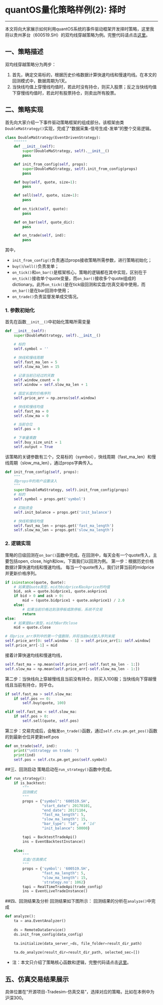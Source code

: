﻿# quantOS量化策略样例(2): 择时

---
本文将向大家展示如何利用quantOS系统的事件驱动框架开发择时策略，这里我将以贵州茅台（600519.SH）的双均线穿越策略为例。完整代码请点击[这里](https://github.com/quantOS-org/JAQS/tree/master/example/eventdriven)。

## 一、策略描述
双均线穿越策略分为两步：
1. 首先，确定交易标的，根据历史价格数据计算快速均线和慢速均线。在本文的回测模式中，数据周期为1天。
2. 当快线均值上穿慢线均值时，若此时没有持仓，则买入股票；反之当快线均值下穿慢线均值时，若此时有股票持仓，则卖出所有股票。

## 二、策略实现
首先向大家介绍一下事件驱动策略框架的组成部分。该框架由类`DoubleMaStrategy()`实现，完成了“数据采集-信号生成-发单”的整个交易逻辑。
```python
class DoubleMaStrategy(EventDrivenStrategy):
    """"""
    def __init__(self):
        super(DoubleMaStrategy, self).__init__()
        pass

    def init_from_config(self, props):
        super(DoubleMaStrategy, self).init_from_config(props)
        pass

    def buy(self, quote, size=1):
        pass

    def sell(self, quote, size=1):
        pass
    
    def on_tick(self, quote):
        pass

    def on_bar(self, quote_dic):
        pass

    def on_trade(self, ind):
        pass
```
其中，

 - `init_from_config()`负责通过props接收策略所需参数，进行策略初始化；
 - `buy()`/`sell()`负责发单；
 - `on_tick()`和`on_bar()`是框架核心，策略的逻辑都在其中实现，区别在于`on_tick()`接收单个quote变量，而`on_bar()`接收多个quote组成的dictionary。此外`on_tick()`是在tick级回测和实盘/仿真交易中使用，而`on_bar()`是在bar回测中使用；
 - `on_trade()`负责监督发单成交情况。

### 1. 参数初始化
首先在函数`__init__()`中初始化策略所需变量
```python
def __init__(self):
    super(DoubleMaStrategy, self).__init__()

    # 标的
    self.symbol = ''

    # 快线和慢线周期
    self.fast_ma_len = 5
    self.slow_ma_len = 15
    
    # 记录当前已经过的天数
    self.window_count = 0
    self.window = self.slow_ma_len + 1

    # 固定长度的价格序列
    self.price_arr = np.zeros(self.window)

    # 快线和慢线均值
    self.fast_ma = 0
    self.slow_ma = 0

    # 当前仓位
    self.pos = 0

    # 下单量乘数
    self.buy_size_unit = 1
    self.output = True
```
该策略的关键参数有三个，交易标的（symbol），快线周期（fast_ma_len）和慢线周期（slow_ma_len），通过props字典传入。
```python
def init_from_config(self, props):
    """
    将props中的用户设置读入
    """
    super(DoubleMaStrategy, self).init_from_config(props)
    # 标的
    self.symbol = props.get('symbol')

    # 初始资金
    self.init_balance = props.get('init_balance')

    # 快线和慢线均值
    self.fast_ma_len = props.get('fast_ma_length')
    self.slow_ma_len = props.get('slow_ma_length')

```
### 2. 逻辑实现
策略的日级回测在`on_bar()`函数中完成。在回测中，每天会有一个quote传入，主要包括open, close, high和low。下面我们以回测为例。
第一步：根据历史价格数据计算快速均线和慢速均线。
每当一个quote传入，我们计算当前的midprice并更新价格序列。
```python
if isinstance(quote, Quote):
    # 如果是Quote类型，mid为bidprice和askprice的均值
    bid, ask = quote.bidprice1, quote.askprice1
    if bid > 0 and ask > 0:
        mid = (quote.bidprice1 + quote.askprice1) / 2.0
    else:
        # 如果当前价格达到涨停板或跌停板，系统不交易
        return
else:
    # 如果是Bar类型，mid为Bar的close
    mid = quote.close

# 将price_arr序列中的第一个值删除，并将当前mid放入序列末尾
self.price_arr[0: self.window - 1] = self.price_arr[1: self.window]
self.price_arr[-1] = mid
```
接着计算快速均线和慢速均线，
```python
self.fast_ma = np.mean(self.price_arr[-self.fast_ma_len - 1:])
self.slow_ma = np.mean(self.price_arr[-self.slow_ma_len - 1:])
```
第二步：当快线向上穿越慢线且当前没有持仓，则买入100股；当快线向下穿越慢线且当前有持仓，则平仓。
```python
if self.fast_ma > self.slow_ma:
    if self.pos == 0:
        self.buy(quote, 100)

elif self.fast_ma < self.slow_ma:
    if self.pos > 0:
        self.sell(quote, self.pos)
```
第三步：交易完成后，会触发`on_trade()`函数，通过`self.ctx.pm.get_pos()`函数的到最新仓位并更新self.pos
```python
def on_trade(self, ind):
    print("\nStrategy on trade: ")
    print(ind)
    self.pos = self.ctx.pm.get_pos(self.symbol)
```
##三、回测启动
策略启动在`run_strategy()`函数中完成。
```python
def run_strategy():
    if is_backtest:
        """
        回测模式
        """
        props = {"symbol": '600519.SH',
                 "start_date": 20170101,
                 "end_date": 20171104,
                 "fast_ma_length": 5,
                 "slow_ma_length": 15,
                 "bar_type": "1d",  # '1d'
                 "init_balance": 50000}

        tapi = BacktestTradeApi()
        ins = EventBacktestInstance()
        
    else:
        """
        实盘/仿真模式
        """
        props = {'symbol': '600519.SH',
                 "fast_ma_length": 5,
                 "slow_ma_length": 15,
                 'strategy.no': 1062}
        tapi = RealTimeTradeApi(trade_config)
        ins = EventLiveTradeInstance()
```
##四、回测结果及分析
回测结果如下图所示：
[](https://github.com/quantOS-org/quantOSUserGuide/blob/master/assets/doubleMA.PNG?raw=true)
回测结果的分析在`analyze()`中完成
```python
def analyze():
    ta = ana.EventAnalyzer()
     
    ds = RemoteDataService()
    ds.init_from_config(data_config)
    
    ta.initialize(data_server_=ds, file_folder=result_dir_path)
    
    ta.do_analyze(result_dir=result_dir_path, selected_sec=[])
```
* 注：本文只介绍了策略核心函数和逻辑，完整代码请点击[这里](https://github.com/quantOS-org/JAQS/tree/master/example/eventdriven)。

## 五、仿真交易结果展示
具体位置在“开源项目-Tradesim-仿真交易”，选择对应的策略，比如在本例中为沪深300。